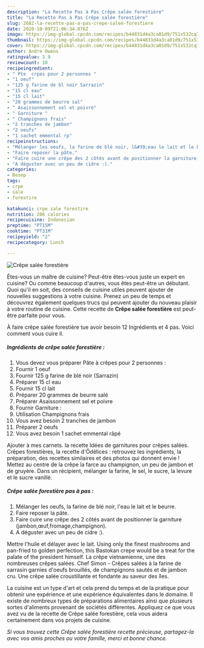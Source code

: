 ```yaml
---
description: "La Recette Pas à Pas Crêpe salée forestière"
title: "La Recette Pas à Pas Crêpe salée forestière"
slug: 2682-la-recette-pas-a-pas-crepe-salee-forestiere
date: 2020-10-09T21:06:34.876Z
image: https://img-global.cpcdn.com/recipes/b44831d4a3ca01d9/751x532cq70/crepe-salee-forestiere-photo-principale-de-la-recette.jpg
thumbnail: https://img-global.cpcdn.com/recipes/b44831d4a3ca01d9/751x532cq70/crepe-salee-forestiere-photo-principale-de-la-recette.jpg
cover: https://img-global.cpcdn.com/recipes/b44831d4a3ca01d9/751x532cq70/crepe-salee-forestiere-photo-principale-de-la-recette.jpg
author: Andre Owens
ratingvalue: 3.9
reviewcount: 10
recipeingredient:
- " Pte  crpes pour 2 personnes "
- "1 oeuf"
- "125 g farine de bl noir Sarrazin"
- "15 cl eau"
- "15 cl lait"
- "20 grammes de beurre sal"
- " Asaissonnement sel et poivre"
- " Garniture "
- " Champignons frais"
- "2 tranches de jambon"
- "2 oeufs"
- "1 sachet emmental rp"
recipeinstructions:
- "Mélanger les oeufs, la farine de blé noir, l&#39;eau le lait et le beurre."
- "Faire reposer la pâte."
- "Faire cuire une crêpe des 2 côtés avant de positionner la garniture (jambon,œuf,fromage,champignon)."
- "A déguster avec un peu de cidre :)."
categories:
- Resep
tags:
- crpe
- sale
- forestire

katakunci: crpe sale forestire 
nutrition: 206 calories
recipecuisine: Indonesian
preptime: "PT15M"
cooktime: "PT31M"
recipeyield: "2"
recipecategory: Lunch

---
```



![Crêpe salée forestière](https://img-global.cpcdn.com/recipes/b44831d4a3ca01d9/751x532cq70/crepe-salee-forestiere-photo-principale-de-la-recette.jpg)

Êtes-vous un maître de cuisine? Peut-être êtes-vous juste un expert en cuisine? Ou comme beaucoup d'autres, vous êtes peut-être un débutant. Quoi qu'il en soit, des conseils de cuisine utiles peuvent ajouter de nouvelles suggestions à votre cuisine. Prenez un peu de temps et découvrez également quelques trucs qui peuvent ajouter du nouveau plaisir à votre routine de cuisine. Cette recette de <strong> Crêpe salée forestière </strong> est peut-être parfaite pour vous.

<!--inarticleads1-->

À faire crêpe salée forestière tue avoir besoin 12 Ingrédients et 4 pas. Voici comment vous cuire il.

##### Ingrédients de crêpe salée forestière :

1. Vous devez vous préparer  Pâte à crêpes pour 2 personnes :
1. Fournir 1 oeuf
1. Fournir 125 g farine de blé noir (Sarrazin)
1. Préparer 15 cl eau
1. Fournir 15 cl lait
1. Préparer 20 grammes de beurre salé
1. Préparer  Asaissonnement sel et poivre
1. Fournir  Garniture :
1. Utilisation  Champignons frais
1. Vous avez besoin 2 tranches de jambon
1. Préparer 2 oeufs
1. Vous avez besoin 1 sachet emmental râpé


Ajouter à mes carnets. la recette Idées de garnitures pour crêpes salées. Crêpes forestières, la recette d&#39;Ôdélices : retrouvez les ingrédients, la préparation, des recettes similaires et des photos qui donnent envie ! Mettez au centre de la crêpe la farce au champignon, un peu de jambon et de gruyère. Dans un récipient, mélanger la farine, le sel, le sucre, la levure et le sucre vanillé. 

<!--inarticleads2-->

##### Crêpe salée forestière pas à pas :

1. Mélanger les oeufs, la farine de blé noir, l&#39;eau le lait et le beurre.
1. Faire reposer la pâte.
1. Faire cuire une crêpe des 2 côtés avant de positionner la garniture (jambon,œuf,fromage,champignon).
1. A déguster avec un peu de cidre :).


Mettre l&#39;huile et délayer avec le lait. Using only the finest mushrooms and pan-fried to golden perfection, this Bastokan crepe would be a treat for the palate of the president himself. La crêpe vietnamienne, une des nombreuses crêpes salées. Chef Simon - Crêpes salées à la farine de sarrasin garnies d&#39;oeufs brouillés, de champignons sautés et de jambon cru. Une crêpe salée croustillante et fondante au saveur des îles. 

<!--inarticleads1-->

<p>
La cuisine est un type d'art et cela prend du temps et de la pratique pour obtenir une expérience et une expérience équivalentes dans le domaine. Il existe de nombreux types de préparations alimentaires ainsi que plusieurs sortes d'aliments provenant de sociétés différentes. Appliquez ce que vous avez vu de la recette de Crêpe salée forestière, cela vous aidera certainement dans vos projets de cuisine.
</p>

<p>
<i>Si vous trouvez cette Crêpe salée forestière recette précieuse, partagez-la avec vos amis proches ou votre famille, merci et bonne chance.</i>
</p>
